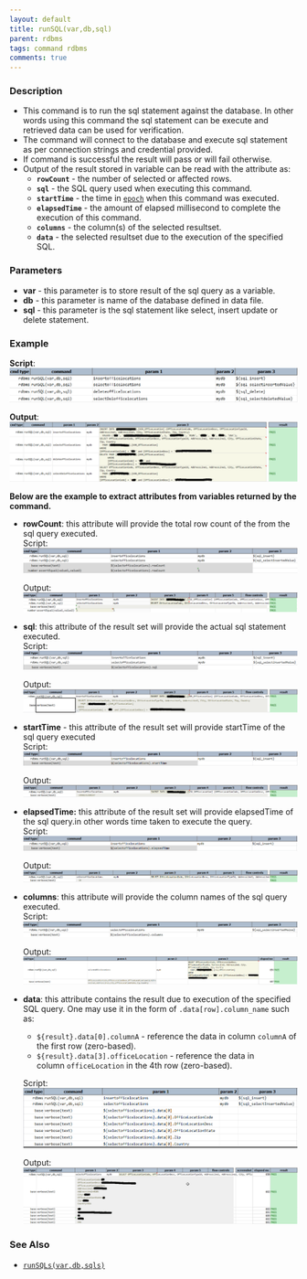 ```yaml
---
layout: default
title: runSQL(var,db,sql)
parent: rdbms
tags: command rdbms
comments: true
---
```



### Description
- This command is to run the sql statement against the database. In other words using this command the sql statement 
  can be execute and retrieved data can be used for verification.
- The command will connect to the database and execute sql statement as per connection strings and credential provided.
- If command is successful the result will pass or will fail otherwise.
- Output of the result stored in variable can be read with the attribute as:
  - **`rowCount`** - the number of selected or affected rows.
  - **`sql`** - the SQL query used when executing this command.
  - **`startTime`** - the time in [`epoch`](../../functions/$(date)) when this command was executed.
  - **`elapsedTime`** - the amount of elapsed millisecond to complete the execution of this command.
  - **`columns`** - the column(s) of the selected resultset. 
  - **`data`** - the selected resultset due to the execution of the specified SQL.


### Parameters
- **var** - this parameter is to store result of the sql query as a variable.
- **db** - this parameter is name of the database defined in data file.
- **sql** - this parameter is the sql statement like select, insert update or delete statement.


### Example
**Script**:<br/>
![](image/runSQL_1.png)  

**Output**:<br/>
![](image/runSQL_2.png)


**Below are the example to extract attributes from variables returned by the command.**
- **rowCount**: this attribute will provide the total row count of the from the sql query executed.  
  Script:  <br/>
  ![](image/runSQL_3.png)  

  Output:  <br/>
  ![](image/runSQL_4.png)  

- **sql**: this attribute of the result set will provide the actual sql statement executed.  
  Script:  <br/>
  ![](image/runSQL_5.png)  

  Output:  <br/>
  ![](image/runSQL_6.png)  

- **startTime** - this attribute of the result set will provide startTime of the sql query executed  
  Script:  <br/>
  ![](image/runSQL_7.png)  

  Output:  <br/>
  ![](image/runSQL_8.png)

- **elapsedTime:** this attribute of the result set will provide elapsedTime of the sql query.in other words time 
  taken to execute the query.  
  Script:  <br/>
  ![](image/runSQL_9.png)  

  Output:  <br/>
  ![](image/runSQL_10.png)  

- **columns**: this attribute will provide the column names of the sql query executed.  
  Script:  <br/>
  ![](image/runSQL_11.png)  

  Output:  <br/>
  ![](image/runSQL_12.png)  

- **data**: this attribute contains the result due to execution of the specified SQL query. One may use it in the 
  form of `.data[row].column_name` such as:
  - `${result}.data[0].columnA` - reference the data in column `columnA` of the first row (zero-based).
  - `${result}.data[3].officeLocation` - reference the data in column `officeLocation` in the 4th row (zero-based).

  Script:<br/>
  ![](image/runSQL_13.png)  

  Output:<br/>
  ![](image/runSQL_14.png)


### See Also
- [`runSQLs(var,db,sqls)`](runSQLs(var,db,sqls))
